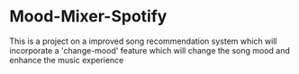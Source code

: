# Mood-Mixer-Spotify
This is a project on a improved song recommendation system which will  incorporate a 'change-mood' feature which will change the song mood and enhance the music experience

